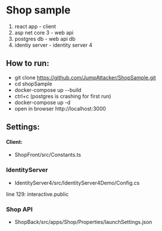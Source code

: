 # Shop sample

1. react app - client
2. asp net core 3 - web api
3. postgres db - web api db
4. identiy server - identity server 4

## How to run:

 - git clone https://github.com/JumpAttacker/ShopSample.git
 - cd shopSample
 - docker-compose up --build
 - ctrl+c (postgres is crashing for first run)
 - docker-compose up -d
 - open in browser http://localhost:3000


## Settings:
#### Client: 
 * ShopFront/src/Constants.ts
 
### IdentityServer
 * IdentityServer4/src/IdentityServer4Demo/Config.cs 
 
line 129: interactive.public
 
### Shop API
 * ShopBack/src/apps/Shop/Properties/launchSettings.json